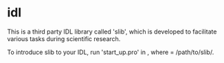 # idl
This is a third party IDL library called 'slib', which is developed to facilitate various tasks during scientific research.

To introduce slib to your IDL, run 'start_up.pro' in <slib>, where <slib> = /path/to/slib/.
